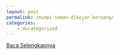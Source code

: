 ```yaml
---
layout: post
permalink: /mimpi-teman-dikejar-beruang/
categories:
    - Uncategorized
---
```


[Baca Selengkapnya](/07)